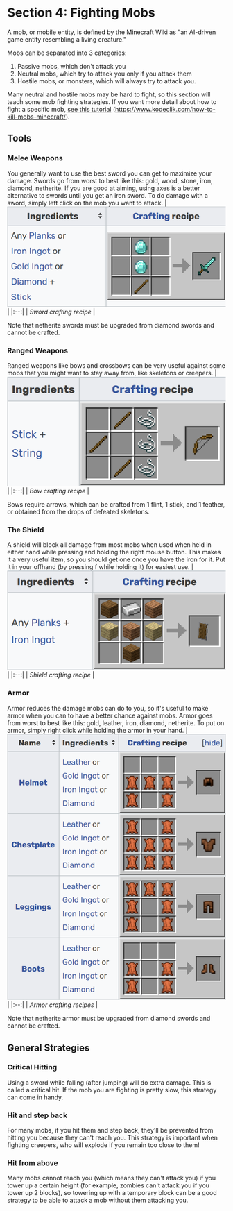 # Section 4: Fighting Mobs

A mob, or mobile entity, is defined by the Minecraft Wiki as "an AI-driven game entity resembling a living creature." 

Mobs can be separated into 3 categories: 
1. Passive mobs, which don't attack you
2. Neutral mobs, which try to attack you only if you attack them
3. Hostile mobs, or monsters, which will always try to attack you. 

Many neutral and hostile mobs may be hard to fight, so this section will teach some mob fighting strategies. If you want more detail about how to fight a specific mob, [see this tutorial](https://www.kodeclik.com/how-to-kill-mobs-minecraft/) (https://www.kodeclik.com/how-to-kill-mobs-minecraft/).

## Tools

### Melee Weapons
You generally want to use the best sword you can get to maximize your damage. Swords go from worst to best like this: gold, wood, stone, iron, diamond, netherite. If you are good at aiming, using axes is a better alternative to swords until you get an iron sword. To do damage with a sword, simply left click on the mob you want to attack.
| ![Sword crafting recipe](images/sword_recipe.png) | 
|:--:| 
| *Sword crafting recipe* |

Note that netherite swords must be upgraded from diamond swords and cannot be crafted.

### Ranged Weapons
Ranged weapons like bows and crossbows can be very useful against some mobs that you might want to stay away from, like skeletons or creepers.
| ![Bow crafting recipe](images/bow_recipe.png) | 
|:--:| 
| *Bow crafting recipe* |

Bows require arrows, which can be crafted from 1 flint, 1 stick, and 1 feather, or obtained from the drops of defeated skeletons.

### The Shield
A shield will block all damage from most mobs when used when held in either hand while pressing and holding the right mouse button. This makes it a very useful item, so you should get one once you have the iron for it. Put it in your offhand (by pressing f while holding it) for easiest use.
| ![Shield crafting recipe](images/shield_recipe.png) | 
|:--:| 
| *Shield crafting recipe* |

### Armor
Armor reduces the damage mobs can do to you, so it's useful to make armor when you can to have a better chance against mobs. Armor goes from worst to best like this: gold, leather, iron, diamond, netherite. To put on armor, simply right click while holding the armor in your hand.
| ![Armor crafting recipes](images/armor_recipes.png) | 
|:--:| 
| *Armor crafting recipes* |

Note that netherite armor must be upgraded from diamond swords and cannot be crafted.

## General Strategies

### Critical Hitting
Using a sword while falling (after jumping) will do extra damage. This is called a critical hit. If the mob you are fighting is pretty slow, this strategy can come in handy.

### Hit and step back
For many mobs, if you hit them and step back, they'll be prevented from hitting you because they can't reach you. This strategy is important when fighting creepers, who will explode if you remain too close to them!

### Hit from above
Many mobs cannot reach you (which means they can't attack you) if you tower up a certain height (for example, zombies can't attack you if you tower up 2 blocks), so towering up with a temporary block can be a good strategy to be able to attack a mob without them attacking you.
